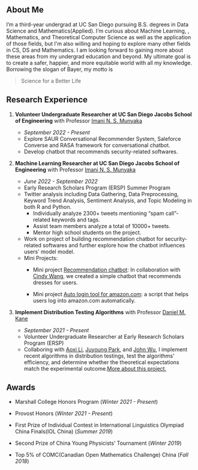 ## About Me
I’m a third-year undergrad at UC San Diego pursuing B.S. degrees in Data Science and Mathematics(Applied). I’m curious about Machine Learning, , Mathematics, and Theoretical Computer Science as well as the application of those fields, but I'm also willing and hoping to explore many other fields in CS, DS and Mathematics. I am looking forward to gaining more about these areas from my undergrad education and beyond. My ultimate goal is to create a safer, happier, and more equitable world with all my knowledge. Borrowing the slogan of Bayer, my motto is
>Science for a Better Life


## Research Experience
1. **Volunteer Undergraduate Researcher at UC San Diego Jacobs School of Engineering** with Professor [Imani N. S. Munyaka](https://www.imanimunyaka.com/)
    - _September 2022 - Present_
    - Explore SAUR Conversational Recommender System, Saleforce Converse and RASA framework for conversational chatbot.
    - Develop chatbot that recommends security-related softwares.
    
2. **Machine Learning Researcher at UC San Diego Jacobs School of Engineering** with Professor [Imani N. S. Munyaka](https://www.imanimunyaka.com/)
   - _June 2022 - September 2022_
   - Early Research Scholars Program (ERSP) Summer Program
   - Twitter analysis including Data Gathering, Data Preprocessing, Keyword Trend Analysis, Sentiment Analysis, and Topic Modeling in both R and Python.
      - Individually analyze 2300+ tweets mentioning “spam call”-related keywords and tags.
      - Assist team members  analyze a total of 10000+ tweets.
      - Mentor high school students on the project.
   - Work on project of building recommendation chatbot for security-related softwares and further explore how the chatbot influences users' model model.
   - Mini Projects: 
     - Mini project [Recommendation chatbot](https://github.com/wantingmao01/dress_recommendation-chatbot): In collaboration with [Cindy Wang](https://github.com/xiw013), we created a simple chatbot that recommends dresses for users.

     - Mini project [Auto login tool for amazon.com](https://github.com/wantingmao01/amazon_auto_signin): a script that helps users log into amazon.com automatically.

3. **Implement Distribution Testing Algorithms** with Professor [Daniel M. Kane](https://cseweb.ucsd.edu/~dakane/)
   - _September 2021 - Present_
   - Volunteer Undergraduate Researcher at Early Research Scholars Program (ERSP)
   - Collaboring with [Aoxi Li](https://github.com/aoxil), [Juyoung Park](https://github.com/jup023), and [John Wu](https://github.com/wujjohn), I implement recent algorithms in distribution testings, test the algorithms' efficiency, and determine whether the theoretical expectations match the experimental outcome.[More about this project.](https://github.com/wujjohn/Implementation-of-Distribution-Testing-Algorithms)


## Awards

- Marshall College Honors Program (_Winter 2021 - Present_)

- Provost Honors (_Winter 2021 - Present_)

- First Prize of Individual Contest in International Linguistics Olympiad China Finals(IOL China) (_Summer 2019_)
    
- Second Prize of China Young Physicists’ Tournament (_Winter 2019_)

- Top 5% of COMC(Canadian Open Mathematics Challenge) China (_Fall 2018_)

